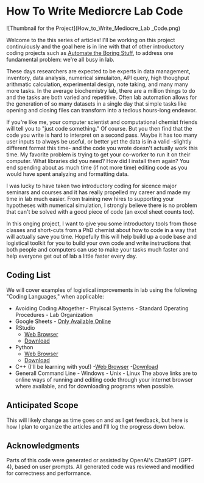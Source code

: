 # How To Write Mediorcre Lab Code
![Thumbnail for the Project](How_to_Write_Mediocre_Lab _Code.png)

Welcome to the this series of articles! I'll be working on this project continuiously and the goal here is in line with that of other introductory coding projects such as [Automate the Boring Stuff](https://automatetheboringstuff.com/), to address one fundamental problem: we're all busy in lab. 

These days researchers are expected to be experts in data management, inventory, data analysis, numerical simulaiton, API query, high thoughput arithmatic calculation, experimental design, note taking, and many many more tasks. In the average biochemistry lab, there are a million things to do and the tasks are both varied and repetitive. Often lab automation allows for the generation of so many datasets in a single day that simple tasks like opening and closing files can transform into a tedious hours-long endeavor.

If you're like me, your computer scientist and computational chemist friends will tell you to "just code something." Of course. But you then find that the code you write is hard to interpret on a second pass. Maybe it has too many user inputs to always be useful, or better yet the data is in a valid -slightly different format this time- and the code you wrote doesn't actually work this time. My favorite problem is trying to get your co-worker to run it on their computer. What libraries did you need? How did I install them again? You end spending about as much time (if not more time) editing code as you would have spent analyzing and formatting data. 

I was lucky to have taken two introductory coding for sicence major seminars and courses and it has really propelled my career and made my time in lab much easier. From training new hires to supporting your hypotheses with numerical simulation, I strongly believe there is no problem that can't be solved with a good piece of code (an excel sheet counts too).

In this onging project, I want to give you some introductory tools from those classes and short-cuts from a PhD chemist about how to code in a way that will actually save you time. Hopefully this will help build up a code base and logistical toolkit for you to build your own code and write instructions that both people and computers can use to make your tasks much faster and help everyone get out of lab a little faster every day. 

## Coding List
We will cover examples of logistical improvements in lab using the following "Coding Languages," when applicable: 
* Avoiding Coding Altogether
      - Phyiscal Systems
      - Standard Operating Procedures
      - Lab Organization
* Google Sheets
      - [Only Available Online](https://workspace.google.com/products/sheets/)
* RStudio
    - [Web Browser](https://posit.cloud/)
    - [Download](https://rstudio-education.github.io/hopr/starting.html#rstudio)
* Python
    - [Web Browser](https://www.programiz.com/python-programming/online-compiler/)
    - [Download](https://www.python.org/downloads/)
* C++ (I'll be learning with you!)
    -[Web Browser](https://www.onlinegdb.com/online_c++_compiler)
    -[Download](https://isocpp.org/get-started)
* Generall Command Line
      - Windows
      - Unix
      - Linux
The above links are to online ways of running and editing code through your internet browser where available, and for downloading programs when possible.

## Anticipated Scope
This will likely change as time goes on and as I get feedback, but here is how I plan to organize the articles and I'll log the progress down below. 

## Acknowledgments

Parts of this code were generated or assisted by OpenAI's ChatGPT (GPT-4), based on user prompts. All generated code was reviewed and modified for correctness and performance.
